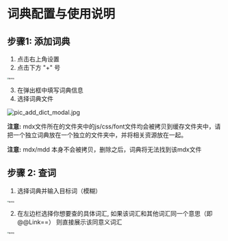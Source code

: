 # 词典配置与使用说明

## 步骤1: 添加词典

1. 点击右上角设置
2. 点击下方 "+" 号

<img src="@/assets/images/docs/index.png" alt="翻译界面" style="zoom: 23%;" />

3. 在弹出框中填写词典信息
4. 选择词典文件


![pic_add_dict_modal.jpg](@/assets/images/docs/index.png)

**注意:** mdx文件所在的文件夹中的js/css/font文件均会被拷贝到缓存文件夹中，请把一个独立词典放在一个独立的文件夹中，并将相关资源放在一起。

**注意:** mdx/mdd 本身不会被拷贝，删除之后，词典将无法找到该mdx文件


## 步骤 2: 查词

1. 选择词典并输入目标词（模糊）


<img src="@/assets/images/docs/index.png" alt="翻译界面" style="zoom: 23%;" />

2. 在左边栏选择你想要查的具体词汇, 如果该词汇和其他词汇同一个意思（即@@Link==） 则直接展示该同意义词汇

<img src="@/assets/images/docs/index.png" alt="翻译界面" style="zoom: 23%;" />




